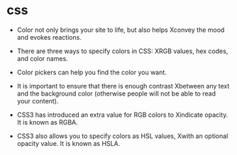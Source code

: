 # css

* Color not only brings your site to life, but also helps Xconvey the mood and evokes reactions.

* There are three ways to specify colors in CSS: XRGB values, hex codes, and color names.

* Color pickers can help you find the color you want.

* It is important to ensure that there is enough contrast Xbetween any text and the background color (otherwise people will not be able to read your content).

* CSS3 has introduced an extra value for RGB colors to Xindicate opacity. It is known as RGBA.

* CSS3 also allows you to specify colors as HSL values, Xwith an optional opacity value. It is known as HSLA.

